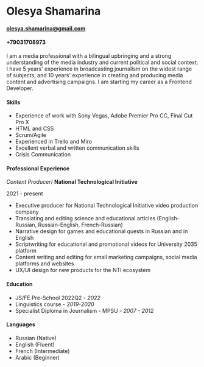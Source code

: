 # Olesya Shamarina
#### olesya.shamarina@gmail.com
#### +79031708973 
I am a media professional with a bilingual upbringing and a strong understanding of the media industry and current political and social context. I have 5 years' experience in broadcasting journalism on the widest range of subjects, and 10 years' experience in creating and producing media content and advertising campaigns.  I am starting my career as a Frontend Developer. 
#### Skills
* Experience of work with Sony Vegas, Adobe Premier Pro CC, Final Cut Pro X
* HTML and CSS
* Scrum/Agile
* Experienced in Trello and Miro
* Excellent verbal and written communication skills
* Crisis Communication
#### Professional Experience 
*Content Producer*/ **National Technological Initiative**  

2021 - present  
* Executive producer for National Technological Initiative video production company
* Translating and editing science and educational articles (English-Russian, Russian-English, French-Russian)
* Narrative design for games and educational quests in Russian and in English
* Scriptwriting for educational and promotional videos for University 2035 platform
* Content writing and editing for email marketing campaigns, social media platforms and websites
* UX/UI design for new products for the NTI ecosystem
#### Education
* JS/FE Pre-School 2022Q2 - *2022*
* Linguistics course - *2019-2020*
* Specialist Diploma in Journalism - MPSU - *2007 - 2012*
#### Languages 
* Russian (Native)
* English (Fluent)
* French (Intermediate)
* Arabic (Beginner)









